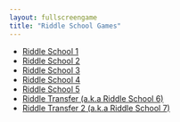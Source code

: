 ```yaml
---
layout: fullscreengame
title: "Riddle School Games"
---
```


<ul>
    <li><a href="RiddleSchool1/">Riddle School 1</a></li>
    <li><a href="RiddleSchool2/">Riddle School 2</a></li>
    <li><a href="RiddleSchool3/">Riddle School 3</a></li>
    <li><a href="RiddleSchool4/">Riddle School 4</a></li>
    <li><a href="RiddleSchool5/">Riddle School 5</a></li>
    <li><a href="RiddleTransfer/">Riddle Transfer (a.k.a Riddle School 6)</a></li>
    <li><a href="RiddleTransfer2/">Riddle Transfer 2 (a.k.a Riddle School 7)</a></li>
</ul>

